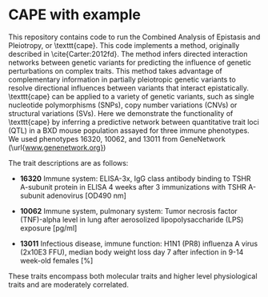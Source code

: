 # CAPE with example

This repository contains code to run the Combined Analysis of Epistasis and 
Pleiotropy, or \texttt{cape}. This code implements a method, originally described
in \cite{Carter:2012fd}. The method infers directed interaction networks between 
genetic variants for predicting the influence of genetic perturbations on complex 
traits. This method takes advantage of complementary information in partially 
pleiotropic genetic variants to resolve directional influences between variants
that interact epistatically. \texttt{cape} can be applied to a variety of genetic 
variants, such as single nucleotide polymorphisms (SNPs), copy number variations 
(CNVs) or structural variations (SVs). Here we demonstrate the functionality of 
\texttt{cape} by inferring a predictive network between quantitative trait loci (QTL) 
in a BXD mouse population assayed for three immune phenotypes. We used
phenotypes 16320, 10062, and 13011 from GeneNetwork (\url{www.genenetwork.org})

The trait descriptions are as follows:
 
* **16320** Immune system: ELISA-3x, IgG class antibody binding to TSHR A-subunit 
protein in ELISA 4 weeks after 3 immunizations with TSHR A-subunit adenovirus [OD490 nm]

* **10062** Immune system,  pulmonary system: Tumor necrosis factor (TNF)-alpha level 
in lung after aerosolized lipopolysaccharide (LPS) exposure [pg/ml]

* **13011** Infectious disease, immune function: H1N1 (PR8) influenza A virus (2x10E3 FFU), 
median body weight loss day 7 after infection in 9-14 week-old females [\%]

These traits encompass both molecular traits and higher level physiological traits and
are moderately correlated.
